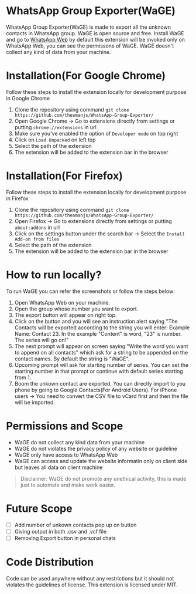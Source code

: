 # WhatsApp Group Exporter(WaGE)

WhatsApp Group Exporter(WaGE) is made to export all the unknown contacts in WhatsApp group. WaGE is open source and free. Install WaGE and go to [WhatsApp Web](https://web.whatsapp.com) by default this extension will be invoked only on WhatsApp Web, you can see the permissons of WaGE. WaGE doesn't collect any kind of data from your machine.

# Installation(For Google Chrome) 
Follow these steps to install the extension locally for development purpose in Google Chrome
1. Clone the repository using command `git clone https://github.com/theamanjs/WhatsApp-Group-Exporter/`
2. Open Google Chrome -> Go to extensions directly from settings or putting `chrome://extensions` in url
3. Make sure you've enabled the option of `Developer mode` on top right
4. Click on `Load Unpacked` on left top
5. Select the path of the extension
6. The extension will be added to the extension bar in the browser

# Installation(For Firefox)
Follow these steps to install the extension locally for development purpose in Firefox
1. Clone the repository using command `git clone https://github.com/theamanjs/WhatsApp-Group-Exporter/`
2. Open Firefox -> Go to extensions directly from settings or putting `about:addons` in url
3. Click on the settings button under the search bar -> Select the `Install Add-on from files`
4. Select the path of the extension
5. The extension will be added to the extension bar in the browser


# How to run locally?
To run WaGE you can refer the screenshots or follow the steps below:
1. Open WhatsApp Web on your machine.
2. Open the group whose number you want to export.
3. The export button will appear on right top.
4. Click on the button and you will see an instruction alert saying "The Contacts will be exported according to the string you will enter: Example Name: Contact 23. In the example "Content" is word, "23" is number. The series will go on!"
5. The next prompt will appear on screen saying "Write the word you want to append on all contacts" which ask for a string to be appended on the contact names. By default the string is "WaGE".
6. Upcoming prompt will ask for starting number of series. You can set the starting number in that prompt or continue with default series starting from 1.
7. Boom the unkown contact are exported. You can directly import to you phone by going to Google Contacts(For Android Users). For iPhone users -> You need to convert the CSV file to vCard first and then the file will be imported.

# Permissions and Scope
* WaGE do not collect any kind data from your machine
* WaGE do not violates the privacy policy of any website or guideline
* WaGE only have access to WhatsApp Web
* WaGE can access and update the website informatin only on client side but leaves all data on client machine

> Disclaimer: WaGE do not promote any unethical activity, this is made just to automate and make work easier.

# Future Scope
- [ ] Add number of unkown contacts pop up on button
- [ ] Giving output in both .csv and .vcf file
- [ ] Removing Export button in personal chats

# Code Distribution 
Code can be used anywhere without any restrictions but it should not violates the guidelines of license. This extension is licensed under MIT.
